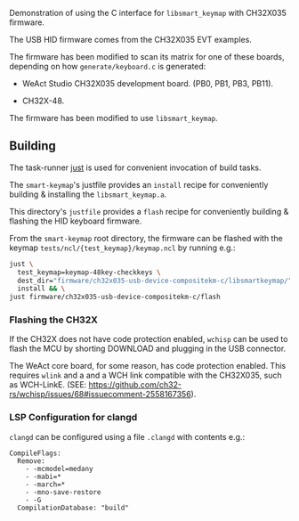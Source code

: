 Demonstration of using the C interface for `libsmart_keymap` with
 CH32X035 firmware.

The USB HID firmware comes from the CH32X035 EVT examples.

The firmware has been modified to scan its matrix for
one of these boards, depending on how `generate/keyboard.c`
is generated:

- WeAct Studio CH32X035 development board. (PB0, PB1, PB3, PB11).

- CH32X-48.

The firmware has been modified to use `libsmart_keymap`.

## Building

The task-runner [just](https://just.systems/man/en/) is used
 for convenient invocation of build tasks.

The `smart-keymap`'s justfile provides an `install` recipe
 for conveniently building & installing the `libsmart_keymap.a`.

This directory's `justfile` provides a `flash` recipe for conveniently
 building & flashing the HID keyboard firmware.

From the `smart-keymap` root directory,
the firmware can be flashed with the keymap `tests/ncl/{test_keymap}/keymap.ncl`
by running e.g.:

``` sh
just \
  test_keymap=keymap-48key-checkkeys \
  dest_dir="firmware/ch32x035-usb-device-compositekm-c/libsmartkeymap/" \
  install && \
just firmware/ch32x035-usb-device-compositekm-c/flash
```

### Flashing the CH32X

If the CH32X does not have code protection enabled, `wchisp` can be used to flash
the MCU by shorting DOWNLOAD and plugging in the USB connector.

The WeAct core board, for some reason, has code protection enabled. This requires `wlink` and a
and a WCH link compatible with the CH32X035, such as WCH-LinkE.
(SEE: https://github.com/ch32-rs/wchisp/issues/68#issuecomment-2558167356).

### LSP Configuration for clangd

`clangd` can be configured using a file `.clangd` with contents e.g.:

```
CompileFlags:
  Remove:
    - -mcmodel=medany
    - -mabi=*
    - -march=*
    - -mno-save-restore
    - -G
  CompilationDatabase: "build"
```
